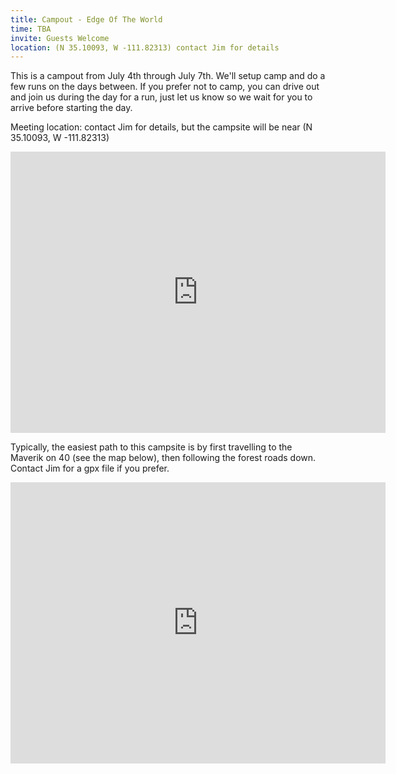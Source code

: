 ```yaml
---
title: Campout - Edge Of The World
time: TBA
invite: Guests Welcome
location: (N 35.10093, W -111.82313) contact Jim for details
---
```


This is a campout from July 4th through July 7th. We'll setup camp and do a few
runs on the days between. If you prefer not to camp, you can drive out and join
us during the day for a run, just let us know so we wait for you to arrive
before starting the day.

Meeting location: contact Jim for details, but the campsite will be near
(N 35.10093, W -111.82313)

<iframe src="https://www.google.com/maps/embed?pb=!1m17!1m12!1m3!1d227784.90240873638!2d-111.9918104949037!3d35.11306741912349!2m3!1f0!2f0!3f0!3m2!1i1024!2i768!4f13.1!3m2!1m1!2zMzXCsDA2JzAzLjQiTiAxMTHCsDQ5JzIzLjMiVw!5e0!3m2!1sen!2sus!4v1735858079873!5m2!1sen!2sus" width="600" height="450" style="border:0;" allowfullscreen="" loading="lazy" referrerpolicy="no-referrer-when-downgrade"></iframe>

Typically, the easiest path to this campsite is by first travelling to the
Maverik on 40 (see the map below), then following the forest roads down. Contact
Jim for a gpx file if you prefer.

<iframe src="https://www.google.com/maps/embed?pb=!1m18!1m12!1m3!1d9222.429893138942!2d-111.68748895855863!3d35.19098203579451!2m3!1f0!2f0!3f0!3m2!1i1024!2i768!4f13.1!3m3!1m2!1s0x872d85ed14fb199f%3A0x256cc9c094ce2d0d!2sMaverik%20Adventure&#39;s%20First%20Stop!5e0!3m2!1sen!2sus!4v1735858123367!5m2!1sen!2sus" width="600" height="450" style="border:0;" allowfullscreen="" loading="lazy" referrerpolicy="no-referrer-when-downgrade"></iframe>

